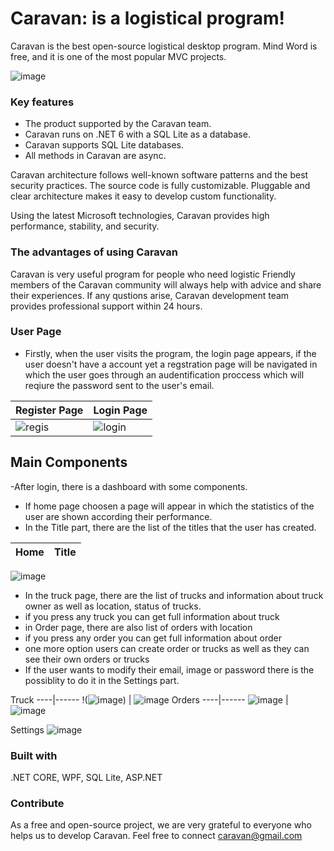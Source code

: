 ﻿﻿Caravan: is a logistical program!
===========

Caravan  is the best open-source logistical desktop program. Mind Word is free, and it is one of the most popular MVC projects.

![image](https://user-images.githubusercontent.com/114914445/224900003-9419515d-43cf-4bac-a17e-73582cfa9247.png)
### Key features ###

* The product supported by the Caravan team.
* Caravan runs on .NET 6 with a SQL Lite as a database.
* Caravan supports SQL Lite databases.  
* All methods in Caravan are async.

Caravan architecture follows well-known software patterns and the best security practices. The source code is fully customizable. Pluggable and clear architecture makes it easy to develop custom functionality.

Using the latest Microsoft technologies, Caravan provides high performance, stability, and security.

### The advantages of using Caravan ###

Caravan is very useful program for people who need logistic
Friendly members of the Caravan community will always help with advice and share their experiences. If any qustions arise, Caravan development team provides professional support within 24 hours.

### User Page ###

* Firstly, when the user visits the program, the login page appears, if the user doesn't have a account yet a regstration page will be navigated in which the user goes through an audentification proccess which will reqiure the password sent to the user's email. 

Register Page | Login Page
----|------
![regis](![image](https://user-images.githubusercontent.com/114914445/224903791-92ca27e1-39d8-4a05-938d-45e3fba3df85.png)) | ![login](![image](https://user-images.githubusercontent.com/114914445/224903354-6e628992-ae7b-4caa-af41-d39e3c744241.png))

## Main Components ##

-After login, there is a dashboard with some components. 
* If home page choosen a page will appear in which the statistics of the user are shown according their performance. 
* In the Title part, there are the list of the titles that the user has created. 

Home | Title
----|------
![image](https://user-images.githubusercontent.com/114914445/224908521-58c77aff-abcc-410c-ab05-229c494f4e5b.png)

* In the truck page, there are the list of trucks and information about truck owner as well as location, status of trucks. 
* if you press any truck you can get full information about truck
* in Order page, there are also list of orders with location
* if you press any order you can get full information about order
* one more option users can create order or trucks as well as they can see their own orders or trucks 
* If the user wants to modify their email, image or password there is the possiblity to do it in the Settings part.


Truck 
----|------
!(![image](https://user-images.githubusercontent.com/114914445/224905392-83b3fd27-9912-414e-88ba-e10b14c13bd4.png)) | ![image](https://user-images.githubusercontent.com/114914445/224905519-7da637c6-78ef-44eb-8dfd-6b97806a04da.png)
Orders 
----|------
![image](https://user-images.githubusercontent.com/114914445/224905679-c00eb544-3ab2-4032-8c1d-6441a3a9b160.png) | ![image](https://user-images.githubusercontent.com/114914445/224905812-0511736b-d4c1-4f1b-911a-1d2145115055.png)

Settings 
![image](https://user-images.githubusercontent.com/114914445/224908110-538bf661-15cc-4ba9-8f19-4a8b76d92c9e.png)

### Built with ###
.NET CORE, WPF, SQL Lite, ASP.NET


### Contribute ###

As a free and open-source project, we are very grateful to everyone who helps us to develop Caravan. Feel free to connect caravan@gmail.com
